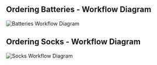 ## Ordering Batteries - Workflow Diagram
![Batteries Workflow Diagram](https://github.com/department-of-veterans-affairs/va.gov-team/blob/master/products/medical-device-tool/images/batteries-workflow.jpg)

## Ordering Socks - Workflow Diagram
![Socks Workflow Diagram](https://github.com/department-of-veterans-affairs/va.gov-team/blob/master/products/medical-device-tool/images/socks-workflow.jpg)
